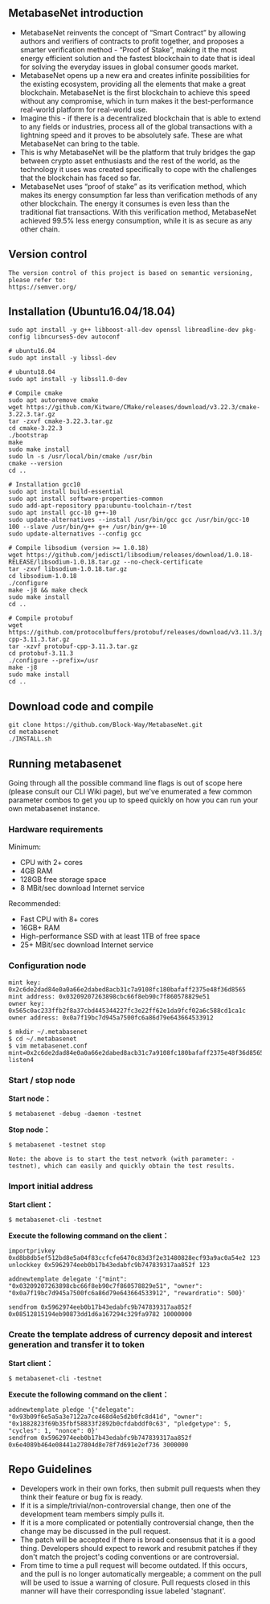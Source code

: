 
## MetabaseNet introduction

* MetabaseNet reinvents the concept of “Smart Contract” by allowing authors and verifiers of contracts to profit together, and proposes a smarter verification method - “Proof of Stake”, making it the most energy efficient solution and the fastest blockchain to date that is ideal for solving the everyday issues in global consumer goods market.
* MetabaseNet opens up a new era and creates infinite possibilities for the existing ecosystem, providing all the elements that make a great blockchain.  MetabaseNet is the first blockchain to achieve this speed without any compromise, which in turn makes it the best-performance real-world platform for real-world use.
* Imagine this - if there is a decentralized blockchain that is able to extend to any fields or industries, process all of the global transactions with a lightning speed and it proves to be absolutely safe. These are what MetabaseNet can bring to the table.
* This is why MetabaseNet will be the platform that truly bridges the gap between crypto asset enthusiasts and the rest of the world, as the technology it uses was created specifically to cope with the challenges that the blockchain has faced so far.
* MetabaseNet uses “proof of stake” as its verification method, which makes its energy consumption far less than verification methods of any other blockchain. The energy it consumes is even less than the traditional fiat transactions. With this verification method, MetabaseNet achieved 99.5% less energy consumption, while it is as secure as any other chain. 

## Version control
```
The version control of this project is based on semantic versioning, please refer to:
https://semver.org/
```

## Installation (Ubuntu16.04/18.04)
```
sudo apt install -y g++ libboost-all-dev openssl libreadline-dev pkg-config libncurses5-dev autoconf

# ubuntu16.04
sudo apt install -y libssl-dev

# ubuntu18.04
sudo apt install -y libssl1.0-dev

# Compile cmake
sudo apt autoremove cmake
wget https://github.com/Kitware/CMake/releases/download/v3.22.3/cmake-3.22.3.tar.gz
tar -zxvf cmake-3.22.3.tar.gz
cd cmake-3.22.3
./bootstrap 
make
sudo make install
sudo ln -s /usr/local/bin/cmake /usr/bin
cmake --version
cd ..

# Installation gcc10
sudo apt install build-essential
sudo apt install software-properties-common
sudo add-apt-repository ppa:ubuntu-toolchain-r/test
sudo apt install gcc-10 g++-10
sudo update-alternatives --install /usr/bin/gcc gcc /usr/bin/gcc-10 100 --slave /usr/bin/g++ g++ /usr/bin/g++-10
sudo update-alternatives --config gcc

# Compile libsodium (version >= 1.0.18)
wget https://github.com/jedisct1/libsodium/releases/download/1.0.18-RELEASE/libsodium-1.0.18.tar.gz --no-check-certificate
tar -zxvf libsodium-1.0.18.tar.gz
cd libsodium-1.0.18
./configure
make -j8 && make check
sudo make install
cd ..

# Compile protobuf
wget https://github.com/protocolbuffers/protobuf/releases/download/v3.11.3/protobuf-cpp-3.11.3.tar.gz
tar -xzvf protobuf-cpp-3.11.3.tar.gz
cd protobuf-3.11.3
./configure --prefix=/usr
make -j8
sudo make install
cd ..

```
## Download code and compile
```
git clone https://github.com/Block-Way/MetabaseNet.git
cd metabasenet
./INSTALL.sh
```

## Running metabasenet
Going through all the possible command line flags is out of scope here (please consult our CLI Wiki page), but we've enumerated a few common parameter combos to get you up to speed quickly on how you can run your own metabasenet instance.

### Hardware requirements
Minimum:

* CPU with 2+ cores
* 4GB RAM
* 128GB free storage space
* 8 MBit/sec download Internet service

Recommended:

* Fast CPU with 8+ cores
* 16GB+ RAM
* High-performance SSD with at least 1TB of free space
* 25+ MBit/sec download Internet service

### Configuration node
```
mint key: 0x2c6de2dad84e0a0a66e2dabed8acb31c7a9108fc180bafaff2375e48f36d8565
mint address: 0x03209207263898cbc66f8eb90c7f860578829e51
owner key: 0x565c0ac233ffb2f8a37cbd445344227fc3e22ff62e1da9fcf02a6c588cd1ca1c
owner address: 0x0a7f19bc7d945a7500fc6a86d79e643664533912

$ mkdir ~/.metabasenet
$ cd ~/.metabasenet
$ vim metabasenet.conf
mint=0x2c6de2dad84e0a0a66e2dabed8acb31c7a9108fc180bafaff2375e48f36d8565:0x0a7f19bc7d945a7500fc6a86d79e643664533912:500
listen4
```

### Start / stop node
**Start node：**
```
$ metabasenet -debug -daemon -testnet
```
**Stop node：**
```
$ metabasenet -testnet stop

Note: the above is to start the test network (with parameter: - testnet), which can easily and quickly obtain the test results.
```

### Import initial address
**Start client：**
```
$ metabasenet-cli -testnet
```

**Execute the following command on the client：**
```
importprivkey 0xd8b8db5ef512bd8e5a04f83ccfcfe6470c83d3f2e31480828ecf93a9ac0a54e2 123
unlockkey 0x5962974eeb0b17b43edabfc9b747839317aa852f 123

addnewtemplate delegate '{"mint": "0x03209207263898cbc66f8eb90c7f860578829e51", "owner": "0x0a7f19bc7d945a7500fc6a86d79e643664533912", "rewardratio": 500}'

sendfrom 0x5962974eeb0b17b43edabfc9b747839317aa852f 0x08512815194eb90873dd1d6a167294c329fa9782 10000000
```

### Create the template address of currency deposit and interest generation and transfer it to token
**Start client：**
```
$ metabasenet-cli -testnet
```

**Execute the following command on the client：**
```
addnewtemplate pledge '{"delegate": "0x93b09f6e5a5a3e7122a7ce468d4e5d2b0fc8d41d", "owner": "0x1882823f69b35fbf58833f2892b0cfdabddf0c63", "pledgetype": 5, "cycles": 1, "nonce": 0}'
sendfrom 0x5962974eeb0b17b43edabfc9b747839317aa852f 0x6e4089b464e08441a27804d8e78f7d691e2ef736 3000000
```

## Repo Guidelines

* Developers work in their own forks, then submit pull requests when they think their feature or bug fix is ready.
* If it is a simple/trivial/non-controversial change, then one of the development team members simply pulls it.
* If it is a more complicated or potentially controversial change, then the change may be discussed in the pull request.
* The patch will be accepted if there is broad consensus that it is a good thing. Developers should expect to rework and resubmit patches if they don't match the project's coding conventions or are controversial.
* From time to time a pull request will become outdated. If this occurs, and the pull is no longer automatically mergeable; a comment on the pull will be used to issue a warning of closure.  Pull requests closed in this manner will have their corresponding issue labeled 'stagnant'.

